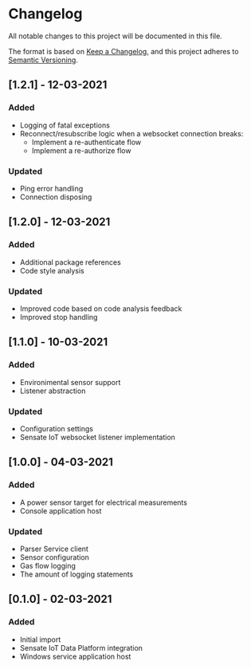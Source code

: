 # Changelog
All notable changes to this project will be documented in this file.

The format is based on [Keep a Changelog](https://keepachangelog.com/en/1.0.0/),
and this project adheres to [Semantic Versioning](https://semver.org/spec/v2.0.0.html).

## [1.2.1] - 12-03-2021
### Added
- Logging of fatal exceptions
- Reconnect/resubscribe logic when a websocket connection breaks:
  - Implement a re-authenticate flow
  - Implement a re-authorize flow

### Updated
- Ping error handling
- Connection disposing

## [1.2.0] - 12-03-2021
### Added
- Additional package references
- Code style analysis

### Updated
- Improved code based on code analysis feedback
- Improved stop handling

## [1.1.0] - 10-03-2021
### Added
- Environimental sensor support
- Listener abstraction

### Updated
- Configuration settings
- Sensate IoT websocket listener implementation

## [1.0.0] - 04-03-2021
### Added
- A power sensor target for electrical measurements
- Console application host

### Updated
- Parser Service client
- Sensor configuration
- Gas flow logging
- The amount of logging statements

## [0.1.0] - 02-03-2021
### Added
- Initial import
- Sensate IoT Data Platform integration
- Windows service application host
